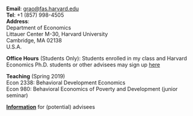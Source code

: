 __Email__: [grao@fas.harvard.edu](grao@fas.harvard.edu)  
__Tel__: +1 (857) 998-4505  
__Address__:  
Department of Economics  
Littauer Center M-30, Harvard University  
Cambridge, MA 02138  
U.S.A.  

__Office Hours__ (Students Only): Students enrolled in my class and Harvard Economics Ph.D. students or other advisees may sign up [here](https://raoofficehours.acuityscheduling.com/)   

__Teaching__ (Spring 2019)  
Econ 2338: Behavioral Development Economics   
Econ 980: Behavioral Economics of Poverty and Development (junior seminar)

__[Information](https://sites.google.com/site/graoeconomics/advisees)__ for (potential) advisees

